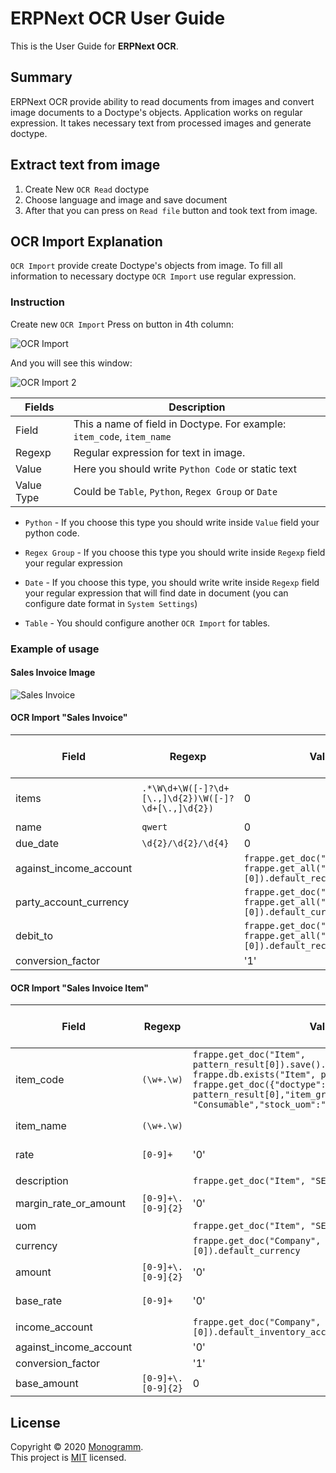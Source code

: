 # **ERPNext OCR** User Guide

This is the User Guide for **ERPNext OCR**.

## Summary
ERPNext OCR provide ability to read documents from images and convert image documents to a Doctype's objects.
Application works on regular expression. It takes necessary text from processed images and generate doctype. 

## Extract text from image

1.  Create New `OCR Read` doctype
2.  Choose language and image and save document
3.  After that you can press on `Read file` button and took text from image.

## OCR Import Explanation

`OCR Import` provide create Doctype's objects from image. To fill all information to necessary doctype
`OCR Import` use regular expression.

### Instruction

Create new `OCR Import`
Press on button in 4th column:

![OCR Import](./assets/ocr_import_2.png "OCR Import")

And you will see this window: 

![OCR Import 2](./assets/ocr_import_1.png "OCR Import 2")

| Fields     | Description                                                            |
|------------|------------------------------------------------------------------------|
| Field      | This a name of field in Doctype. For example: `item_code`, `item_name` |
| Regexp     | Regular expression for text in image.                                  |
| Value      | Here you should write `Python Code` or static text                     |
| Value Type | Could be `Table`, `Python`, `Regex Group` or `Date`                    |

*   `Python` - If you choose this type you should write inside `Value` field your python code.

*   `Regex Group` - If you choose this type you should write inside `Regexp`
field your regular expression

*   `Date` - If you choose this type, you should write write inside `Regexp` 
field your regular expression that will find date in document 
(you can configure date format in `System Settings`)

*   `Table` - You should configure another `OCR Import` for tables.

### Example of usage

#### Sales Invoice  Image

![Sales Invoice](./assets/sales_invoice.png "Sales Invoice")

#### OCR Import "Sales Invoice" 

| Field                  | Regexp                                              | Value                                                                                | Value Type | Link To Import Mapping |
|------------------------|-----------------------------------------------------|--------------------------------------------------------------------------------------|------------|------------------------|
| items                  | `.*\W\d+\W([-]?\d+[\.,]\d{2})\W([-]?\d+[\.,]\d{2})` | 0                                                                                    | Table      | Sales Invoice Item     |
| name                   | `qwert`                                             | 0                                                                                    | Python     |                        |
| due_date               | `\d{2}/\d{2}/\d{4}`                                 | 0                                                                                    | Date       |                        |
| against_income_account |                                                     | `frappe.get_doc("Company", frappe.get_all("Company")[0]).default_receivable_account` | Python     |                        |
| party_account_currency |                                                     | `frappe.get_doc("Company", frappe.get_all("Company")[0]).default_currency `          | Python     |                        |
| debit_to               |                                                     | `frappe.get_doc("Company", frappe.get_all("Company")[0]).default_receivable_account` |            |                        |
| conversion_factor      |                                                     | '1'                                                                                  | Python     |                        |

#### OCR Import "Sales Invoice Item"

| Field                  | Regexp             | Value                                                                                                                                                                                                                                                | Value Type  | Link To Import Mapping |
|------------------------|--------------------|------------------------------------------------------------------------------------------------------------------------------------------------------------------------------------------------------------------------------------------------------|-------------|------------------------|
| item_code              | `(\w+.\w)`         | `frappe.get_doc("Item", pattern_result[0]).save().item_code if frappe.db.exists("Item", pattern_result[0]) else frappe.get_doc({"doctype": "Item", "item_code": pattern_result[0],"item_group": "Consumable","stock_uom":"Nos"}).insert().item_code` | Python      |                        |
| item_name              | `(\w+.\w)`         |                                                                                                                                                                                                                                                      | Regex Group |                        |
| rate                   | `[0-9]+`           | '0'                                                                                                                                                                                                                                                  | Regex Group |                        |
|                        |                    |                                                                                                                                                                                                                                                      |             |                        |
| description            |                    | `frappe.get_doc("Item", "SERVICE D").description`                                                                                                                                                                                                    | Python      |                        |
| margin_rate_or_amount  | `[0-9]+\.[0-9]{2}` | '0'                                                                                                                                                                                                                                                  | Regex Group |                        |
| uom                    |                    | `frappe.get_doc("Item", "SERVICE D").uoms[0].uom`                                                                                                                                                                                                    | Python      |                        |
| currency               |                    | `frappe.get_doc("Company", frappe.get_all("Company")[0]).default_currency`                                                                                                                                                                           | Python      |                        |
| amount                 | `[0-9]+\.[0-9]{2}` | '0'                                                                                                                                                                                                                                                  | Regex Group |                        |
| base_rate              | `[0-9]+`           | '0'                                                                                                                                                                                                                                                  | Regex Group |                        |
| income_account         |                    | `frappe.get_doc("Company", frappe.get_all("Company")[0]).default_inventory_account`                                                                                                                                                                  | Python      |                        |
| against_income_account |                    | '0'                                                                                                                                                                                                                                                  | Python      |                        |
| conversion_factor      |                    | '1'                                                                                                                                                                                                                                                  | Python      |                        |
| base_amount            | `[0-9]+\.[0-9]{2}` | 0                                                                                                                                                                                                                                                    | Regexp      |                        |

## License

Copyright © 2020 [Monogramm](https://www.monogramm.io).<br />
This project is [MIT](uri_license) licensed.
